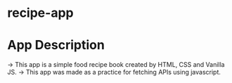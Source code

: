 # recipe-app

# App Description
-> This app is a simple food recipe book created by HTML, CSS and Vanilla JS.
-> This app was made as a practice for fetching APIs using javascript.
